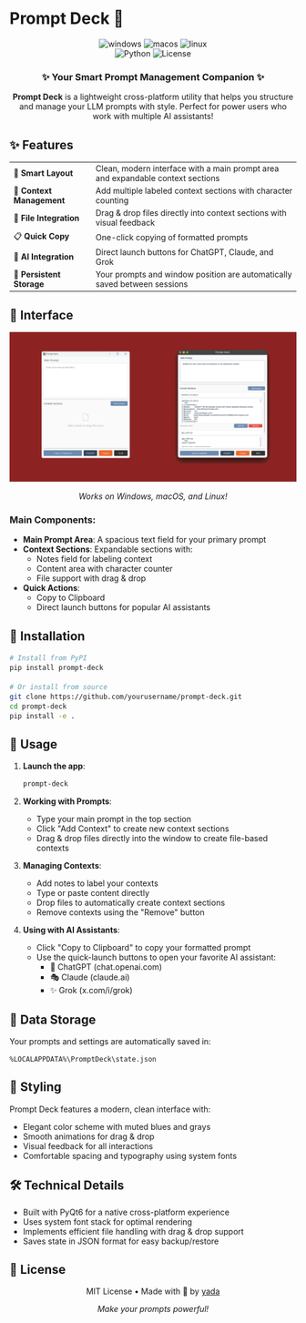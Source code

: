 # Prompt Deck 🎴

<div align="center">
  
<img src="https://img.shields.io/badge/platform-windows-blue?style=for-the-badge&logo=windows" alt="windows">
<img src="https://img.shields.io/badge/platform-macOS-black?style=for-the-badge&logo=apple" alt="macos">
<img src="https://img.shields.io/badge/platform-linux-orange?style=for-the-badge&logo=linux" alt="linux">
<br>
<img src="https://img.shields.io/badge/python-%3E%3D3.8-green?style=for-the-badge&logo=python" alt="Python">
<img src="https://img.shields.io/badge/license-MIT-orange?style=for-the-badge" alt="License">

<h3>✨ Your Smart Prompt Management Companion ✨</h3>

<p>
  <strong>Prompt Deck</strong> is a lightweight cross-platform utility that helps you structure and manage your LLM prompts with style.
  Perfect for power users who work with multiple AI assistants!
</p>

</div>

## ✨ Features

<table>
<tr>
  <td>🎯 <strong>Smart Layout</strong></td>
  <td>Clean, modern interface with a main prompt area and expandable context sections</td>
</tr>
<tr>
  <td>🔄 <strong>Context Management</strong></td>
  <td>Add multiple labeled context sections with character counting</td>
</tr>
<tr>
  <td>📁 <strong>File Integration</strong></td>
  <td>Drag & drop files directly into context sections with visual feedback</td>
</tr>
<tr>
  <td>📋 <strong>Quick Copy</strong></td>
  <td>One-click copying of formatted prompts</td>
</tr>
<tr>
  <td>🚀 <strong>AI Integration</strong></td>
  <td>Direct launch buttons for ChatGPT, Claude, and Grok</td>
</tr>
<tr>
  <td>💾 <strong>Persistent Storage</strong></td>
  <td>Your prompts and window position are automatically saved between sessions</td>
</tr>
</table>

## 🎨 Interface

<div align="center">
  <img src="./docs/deck.png" alt="Prompt Deck Interface" width="600"/>
  <p><em>Works on Windows, macOS, and Linux!</em></p>
</div>

### Main Components:
- **Main Prompt Area**: A spacious text field for your primary prompt
- **Context Sections**: Expandable sections with:
  - Notes field for labeling context
  - Content area with character counter
  - File support with drag & drop
- **Quick Actions**: 
  - Copy to Clipboard
  - Direct launch buttons for popular AI assistants

## 🚀 Installation

```bash
# Install from PyPI
pip install prompt-deck

# Or install from source
git clone https://github.com/yourusername/prompt-deck.git
cd prompt-deck
pip install -e .
```

## 💫 Usage

1. **Launch the app**:
   ```bash
   prompt-deck
   ```

2. **Working with Prompts**:
   - Type your main prompt in the top section
   - Click "Add Context" to create new context sections
   - Drag & drop files directly into the window to create file-based contexts

3. **Managing Contexts**:
   - Add notes to label your contexts
   - Type or paste content directly
   - Drop files to automatically create context sections
   - Remove contexts using the "Remove" button

4. **Using with AI Assistants**:
   - Click "Copy to Clipboard" to copy your formatted prompt
   - Use the quick-launch buttons to open your favorite AI assistant:
     - 🤖 ChatGPT (chat.openai.com)
     - 🎭 Claude (claude.ai)
     - ✨ Grok (x.com/i/grok)

## 💾 Data Storage

Your prompts and settings are automatically saved in:
```
%LOCALAPPDATA%\PromptDeck\state.json
```

## 🎨 Styling

Prompt Deck features a modern, clean interface with:
- Elegant color scheme with muted blues and grays
- Smooth animations for drag & drop
- Visual feedback for all interactions
- Comfortable spacing and typography using system fonts

## 🛠️ Technical Details

- Built with PyQt6 for a native cross-platform experience
- Uses system font stack for optimal rendering
- Implements efficient file handling with drag & drop support
- Saves state in JSON format for easy backup/restore

## 📜 License

<div align="center">
  
MIT License • Made with 💖 by [yada](mailto:trojblue@gmail.com)

<em>Make your prompts powerful!</em>

</div>
